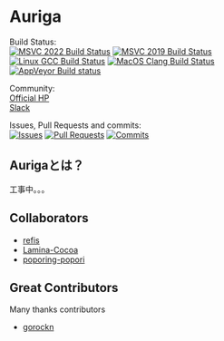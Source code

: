 Auriga
========

Build Status:  
[![MSVC 2022 Build Status](https://github.com/auriga/auriga/actions/workflows/integration-windows-build-msvc-2022.yml/badge.svg)](https://github.com/auriga/auriga/actions/workflows/integration-windows-build-msvc-2022.yml)
[![MSVC 2019 Build Status](https://github.com/auriga/auriga/actions/workflows/integration-windows-build-msvc-2019.yml/badge.svg)](https://github.com/auriga/auriga/actions/workflows/integration-windows-build-msvc-2019.yml)
[![Linux GCC Build Status](https://github.com/auriga/auriga/actions/workflows/integration-linux-build-gcc.yml/badge.svg)](https://github.com/auriga/auriga/actions/workflows/integration-linux-build-gcc.yml)
[![MacOS Clang Build Status](https://github.com/auriga/auriga/actions/workflows/integration-macos-build-clang.yml/badge.svg)](https://github.com/auriga/auriga/actions/workflows/integration-macos-build-clang.yml)
[![AppVeyor Build status](https://ci.appveyor.com/api/projects/status/0f7ga3eijanjfje0?svg=true)](https://ci.appveyor.com/project/poporing-popori/auriga-cbnmq)

Community:  
[Official HP](http://auriga.moe.hm/)  
[Slack](https://ro-auriga.slack.com)  

Issues, Pull Requests and commits:  
[![Issues](https://img.shields.io/github/issues/auriga/auriga.svg)](https://github.com/auriga/auriga/issues)
[![Pull Requests](https://img.shields.io/github/issues-pr/auriga/auriga.svg)](https://github.com/auriga/auriga/pulls)
[![Commits](https://img.shields.io/github/commits-since/auriga/auriga/master.svg)](https://github.com/auriga/auriga/commits/master)

Aurigaとは？
---------
工事中。。。

Collaborators
-------------
- [refis](https://github.com/refis)
- [Lamina-Cocoa](https://github.com/Lamina-Cocoa)
- [poporing-popori](https://github.com/poporing-popori)

Great Contributors
-------------
Many thanks contributors

- [gorockn](https://github.com/gorockn)
